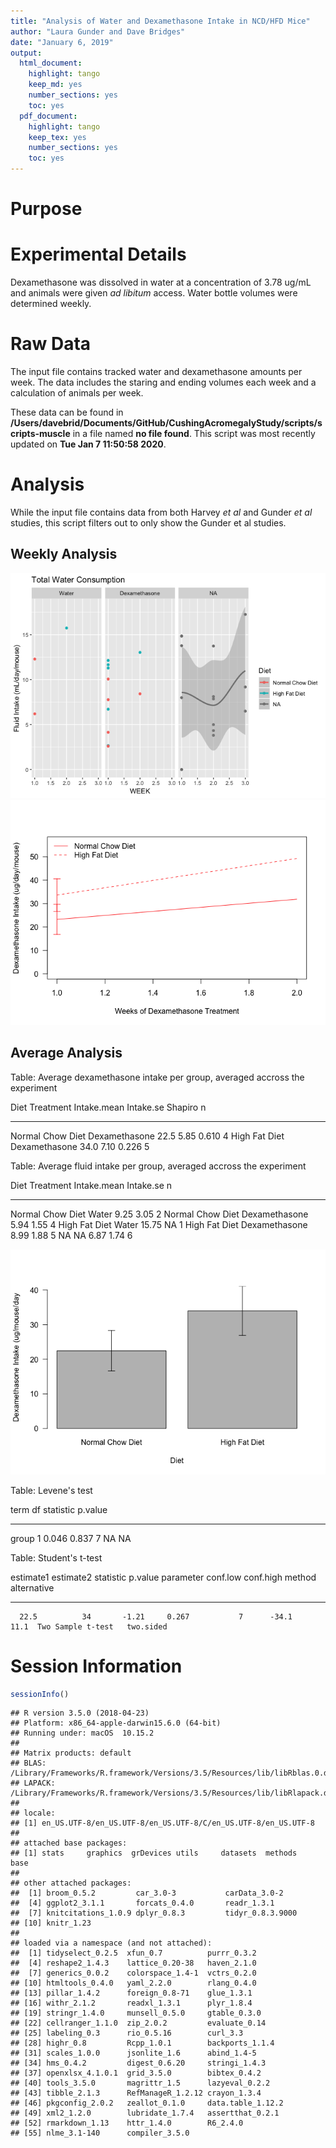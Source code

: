 ```yaml
---
title: "Analysis of Water and Dexamethasone Intake in NCD/HFD Mice"
author: "Laura Gunder and Dave Bridges"
date: "January 6, 2019"
output:
  html_document:
    highlight: tango
    keep_md: yes
    number_sections: yes
    toc: yes
  pdf_document:
    highlight: tango
    keep_tex: yes
    number_sections: yes
    toc: yes
---
```




# Purpose

# Experimental Details



Dexamethasone was dissolved in water at a concentration of 3.78 ug/mL and animals were given *ad libitum* access.  Water bottle volumes were determined weekly.

# Raw Data

The input file contains tracked water and dexamethasone amounts per week.  The data includes the staring and ending volumes each week and a calculation of animals per week.



These data can be found in **/Users/davebrid/Documents/GitHub/CushingAcromegalyStudy/scripts/scripts-muscle** in a file named **no file found**.  This script was most recently updated on **Tue Jan  7 11:50:58 2020**.

# Analysis

While the input file contains data from both Harvey *et al* and Gunder *et al* studies, this script filters out to only show the Gunder et al studies.

## Weekly Analysis

![](figures/weekly-lineplot-1.png)<!-- -->![](figures/weekly-lineplot-2.png)<!-- -->

## Average Analysis


Table: Average dexamethasone intake per group, averaged accross the experiment

Diet               Treatment        Intake.mean   Intake.se   Shapiro    n
-----------------  --------------  ------------  ----------  --------  ---
Normal Chow Diet   Dexamethasone           22.5        5.85     0.610    4
High Fat Diet      Dexamethasone           34.0        7.10     0.226    5



Table: Average fluid intake per group, averaged accross the experiment

Diet               Treatment        Intake.mean   Intake.se    n
-----------------  --------------  ------------  ----------  ---
Normal Chow Diet   Water                   9.25        3.05    2
Normal Chow Diet   Dexamethasone           5.94        1.55    4
High Fat Diet      Water                  15.75          NA    1
High Fat Diet      Dexamethasone           8.99        1.88    5
NA                 NA                      6.87        1.74    6

![](figures/average-lineplot-1.png)<!-- -->

Table: Levene's test

term     df   statistic   p.value
------  ---  ----------  --------
group     1       0.046     0.837
          7          NA        NA



Table: Student's t-test

 estimate1   estimate2   statistic   p.value   parameter   conf.low   conf.high  method              alternative 
----------  ----------  ----------  --------  ----------  ---------  ----------  ------------------  ------------
      22.5          34       -1.21     0.267           7      -34.1        11.1  Two Sample t-test   two.sided   


# Session Information


```r
sessionInfo()
```

```
## R version 3.5.0 (2018-04-23)
## Platform: x86_64-apple-darwin15.6.0 (64-bit)
## Running under: macOS  10.15.2
## 
## Matrix products: default
## BLAS: /Library/Frameworks/R.framework/Versions/3.5/Resources/lib/libRblas.0.dylib
## LAPACK: /Library/Frameworks/R.framework/Versions/3.5/Resources/lib/libRlapack.dylib
## 
## locale:
## [1] en_US.UTF-8/en_US.UTF-8/en_US.UTF-8/C/en_US.UTF-8/en_US.UTF-8
## 
## attached base packages:
## [1] stats     graphics  grDevices utils     datasets  methods   base     
## 
## other attached packages:
##  [1] broom_0.5.2         car_3.0-3           carData_3.0-2      
##  [4] ggplot2_3.1.1       forcats_0.4.0       readr_1.3.1        
##  [7] knitcitations_1.0.9 dplyr_0.8.3         tidyr_0.8.3.9000   
## [10] knitr_1.23         
## 
## loaded via a namespace (and not attached):
##  [1] tidyselect_0.2.5  xfun_0.7          purrr_0.3.2      
##  [4] reshape2_1.4.3    lattice_0.20-38   haven_2.1.0      
##  [7] generics_0.0.2    colorspace_1.4-1  vctrs_0.2.0      
## [10] htmltools_0.4.0   yaml_2.2.0        rlang_0.4.0      
## [13] pillar_1.4.2      foreign_0.8-71    glue_1.3.1       
## [16] withr_2.1.2       readxl_1.3.1      plyr_1.8.4       
## [19] stringr_1.4.0     munsell_0.5.0     gtable_0.3.0     
## [22] cellranger_1.1.0  zip_2.0.2         evaluate_0.14    
## [25] labeling_0.3      rio_0.5.16        curl_3.3         
## [28] highr_0.8         Rcpp_1.0.1        backports_1.1.4  
## [31] scales_1.0.0      jsonlite_1.6      abind_1.4-5      
## [34] hms_0.4.2         digest_0.6.20     stringi_1.4.3    
## [37] openxlsx_4.1.0.1  grid_3.5.0        bibtex_0.4.2     
## [40] tools_3.5.0       magrittr_1.5      lazyeval_0.2.2   
## [43] tibble_2.1.3      RefManageR_1.2.12 crayon_1.3.4     
## [46] pkgconfig_2.0.2   zeallot_0.1.0     data.table_1.12.2
## [49] xml2_1.2.0        lubridate_1.7.4   assertthat_0.2.1 
## [52] rmarkdown_1.13    httr_1.4.0        R6_2.4.0         
## [55] nlme_3.1-140      compiler_3.5.0
```


